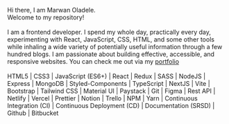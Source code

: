 Hi there, I am Marwan Oladele. <br/>
Welcome to my repository! <br/><br/>
I am a frontend developer. I spend my whole day, practically every day, experimenting with React, JavaScript, CSS, HTML, and some other tools while inhaling a wide variety of potentially useful information through a few hundred blogs. I am passionate about building effective, accessible, and responsive websites. You can check me out via my [portfolio](https://marwanoladele.vercel.app/)
<br/><br/> 
HTML5 | CSS3 | JavaScript (ES6+) | React | Redux | SASS | NodeJS | Express | MongoDB | Styled-Components | TypeScript | NextJS | Vite | Bootstrap | Tailwind CSS | Material UI | Paystack | Git | Figma | Rest API | Netlify | Vercel | Prettier | Notion | Trello | NPM | Yarn | Continuous Integration (CI) | Continuous Deployment (CD) | Documentation (SRSD) | Github | Bitbucket
